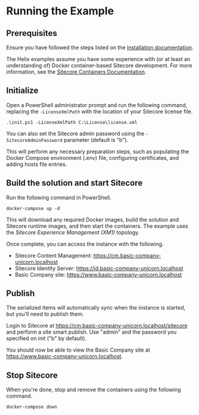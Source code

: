 # Running the Example

## Prerequisites

Ensure you have followed the steps listed on the [installation documentation](https://sitecore.github.io/Helix.Examples/install.html).

The Helix examples assume you have some experience with (or at least an understanding of) Docker container-based Sitecore development. For more information, see the [Sitecore Containers Documentation](https://containers.doc.sitecore.com).

## Initialize

Open a PowerShell administrator prompt and run the following command, replacing the `-LicenseXmlPath` with the location of your Sitecore license file.

```
.\init.ps1 -LicenseXmlPath C:\License\license.xml
```

You can also set the Sitecore admin password using the `-SitecoreAdminPassword` parameter (default is "b").

This will perform any necessary preparation steps, such as populating the Docker Compose environment (.env) file, configuring certificates, and adding hosts file entries.

## Build the solution and start Sitecore

Run the following command in PowerShell.

```
docker-compose up -d
```

This will download any required Docker images, build the solution and Sitecore runtime images, and then start the containers. The example uses the *Sitecore Experience Management (XM1)* topology.

Once complete, you can access the instance with the following.

* Sitecore Content Management: https://cm.basic-company-unicorn.localhost
* Sitecore Identity Server: https://id.basic-company-unicorn.localhost
* Basic Company site: https://www.basic-company-unicorn.localhost

## Publish

The serialized items will automatically sync when the instance is started, but you'll need to publish them.

Login to Sitecore at https://cm.basic-company-unicorn.localhost/sitecore and perform a site smart publish. Use "admin" and the password you specified on init ("b" by default).

You should now be able to view the Basic Company site at https://www.basic-company-unicorn.localhost.

## Stop Sitecore

When you're done, stop and remove the containers using the following command.

```
docker-compose down
```
